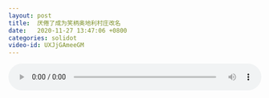 ```yaml
---
layout: post
title:  厌倦了成为笑柄奥地利村庄改名
date:   2020-11-27 13:47:06 +0800
categories: solidot
video-id: UXJjGAmeeGM
---
```


<audio id="youtube" style="width: 100%;" video-id="UXJjGAmeeGM" controls></audio>

<script async type="text/javascript" src="/audio.js"></script>

